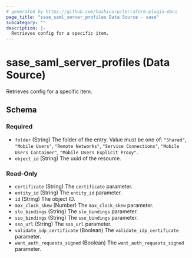 ```yaml
---
# generated by https://github.com/hashicorp/terraform-plugin-docs
page_title: "sase_saml_server_profiles Data Source - sase"
subcategory: ""
description: |-
  Retrieves config for a specific item.
---
```


# sase_saml_server_profiles (Data Source)

Retrieves config for a specific item.



<!-- schema generated by tfplugindocs -->
## Schema

### Required

- `folder` (String) The folder of the entry. Value must be one of: `"Shared"`, `"Mobile Users"`, `"Remote Networks"`, `"Service Connections"`, `"Mobile Users Container"`, `"Mobile Users Explicit Proxy"`.
- `object_id` (String) The uuid of the resource.

### Read-Only

- `certificate` (String) The `certificate` parameter.
- `entity_id` (String) The `entity_id` parameter.
- `id` (String) The object ID.
- `max_clock_skew` (Number) The `max_clock_skew` parameter.
- `slo_bindings` (String) The `slo_bindings` parameter.
- `sso_bindings` (String) The `sso_bindings` parameter.
- `sso_url` (String) The `sso_url` parameter.
- `validate_idp_certificate` (Boolean) The `validate_idp_certificate` parameter.
- `want_auth_requests_signed` (Boolean) The `want_auth_requests_signed` parameter.


